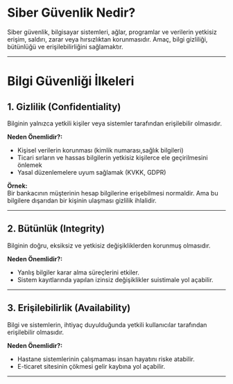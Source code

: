 #  Siber Güvenlik Nedir?

Siber güvenlik, bilgisayar sistemleri, ağlar, programlar ve verilerin yetkisiz erişim, saldırı, zarar veya hırsızlıktan korunmasıdır. Amaç, bilgi gizliliği, bütünlüğü ve erişilebilirliğini sağlamaktır.

---

# Bilgi Güvenliği İlkeleri

## 1. Gizlilik (Confidentiality)

Bilginin yalnızca yetkili kişiler veya sistemler tarafından erişilebilir olmasıdır.

**Neden Önemlidir?:**

- Kişisel verilerin korunması (kimlik numarası,sağlık bilgileri)  
- Ticari sırların ve hassas bilgilerin yetkisiz kişilerce ele geçirilmesini önlemek  
- Yasal düzenlemelere uyum sağlamak (KVKK, GDPR) 

**Örnek:**  
Bir bankacının müşterinin hesap bilgilerine erişebilmesi normaldir.
Ama bu bilgilere dışarıdan bir kişinin ulaşması gizlilik ihlalidir.

---

## 2. Bütünlük (Integrity)

Bilginin doğru, eksiksiz ve yetkisiz değişikliklerden korunmuş olmasıdır.

**Neden Önemlidir?:**

- Yanlış bilgiler karar alma süreçlerini etkiler.
- Sistem kayıtlarında yapılan izinsiz değişiklikler suistimale yol açabilir.

---

## 3. Erişilebilirlik (Availability)

Bilgi ve sistemlerin, ihtiyaç duyulduğunda yetkili kullanıcılar tarafından erişilebilir olmasıdır.

**Neden Önemlidir?:**

- Hastane sistemlerinin çalışmaması insan hayatını riske atabilir. 
- E-ticaret sitesinin çökmesi gelir kaybına yol açabilir.  

---

  
